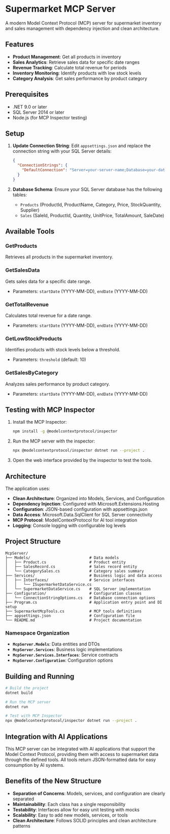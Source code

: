 # Supermarket MCP Server

A modern Model Context Protocol (MCP) server for supermarket inventory and sales management with dependency injection and clean architecture.

## Features

- **Product Management**: Get all products in inventory
- **Sales Analytics**: Retrieve sales data for specific date ranges
- **Revenue Tracking**: Calculate total revenue for periods
- **Inventory Monitoring**: Identify products with low stock levels
- **Category Analysis**: Get sales performance by product category

## Prerequisites

- .NET 9.0 or later
- SQL Server 2014 or later
- Node.js (for MCP Inspector testing)

## Setup

1. **Update Connection String**: Edit `appsettings.json` and replace the connection string with your SQL Server details:
   ```json
   {
     "ConnectionStrings": {
       "DefaultConnection": "Server=your-server-name;Database=your-database-name;Integrated Security=true;TrustServerCertificate=true;"
     }
   }
   ```

2. **Database Schema**: Ensure your SQL Server database has the following tables:
   - `Products` (ProductId, ProductName, Category, Price, StockQuantity, Supplier)
   - `Sales` (SaleId, ProductId, Quantity, UnitPrice, TotalAmount, SaleDate)

## Available Tools

### GetProducts
Retrieves all products in the supermarket inventory.

### GetSalesData
Gets sales data for a specific date range.
- Parameters: `startDate` (YYYY-MM-DD), `endDate` (YYYY-MM-DD)

### GetTotalRevenue
Calculates total revenue for a date range.
- Parameters: `startDate` (YYYY-MM-DD), `endDate` (YYYY-MM-DD)

### GetLowStockProducts
Identifies products with stock levels below a threshold.
- Parameters: `threshold` (default: 10)

### GetSalesByCategory
Analyzes sales performance by product category.
- Parameters: `startDate` (YYYY-MM-DD), `endDate` (YYYY-MM-DD)

## Testing with MCP Inspector

1. Install the MCP Inspector:
   ```bash
   npm install -g @modelcontextprotocol/inspector
   ```

2. Run the MCP server with the inspector:
   ```bash
   npx @modelcontextprotocol/inspector dotnet run --project .
   ```

3. Open the web interface provided by the inspector to test the tools.

## Architecture

The application uses:
- **Clean Architecture**: Organized into Models, Services, and Configuration
- **Dependency Injection**: Configured with Microsoft.Extensions.Hosting
- **Configuration**: JSON-based configuration with appsettings.json
- **Data Access**: Microsoft.Data.SqlClient for SQL Server connectivity
- **MCP Protocol**: ModelContextProtocol for AI tool integration
- **Logging**: Console logging with configurable log levels

## Project Structure

```
McpServer/
├── Models/                          # Data models
│   ├── Product.cs                   # Product entity
│   ├── SalesRecord.cs               # Sales record entity
│   └── CategorySales.cs             # Category sales summary
├── Services/                        # Business logic and data access
│   ├── Interfaces/                  # Service interfaces
│   │   └── ISupermarketDataService.cs
│   └── SupermarketDataService.cs    # SQL Server implementation
├── Configuration/                   # Configuration classes
│   └── ConnectionStringOptions.cs   # Database connection options
├── Program.cs                       # Application entry point and DI setup
├── SupermarketMcpTools.cs           # MCP tools definitions
├── appsettings.json                 # Configuration file
└── README.md                        # Project documentation
```

### Namespace Organization

- **`McpServer.Models`**: Data entities and DTOs
- **`McpServer.Services`**: Business logic implementations
- **`McpServer.Services.Interfaces`**: Service contracts
- **`McpServer.Configuration`**: Configuration options

## Building and Running

```bash
# Build the project
dotnet build

# Run the MCP server
dotnet run

# Test with MCP Inspector
npx @modelcontextprotocol/inspector dotnet run --project .
```

## Integration with AI Applications

This MCP server can be integrated with AI applications that support the Model Context Protocol, providing them with access to supermarket data through the defined tools. All tools return JSON-formatted data for easy consumption by AI systems.

## Benefits of the New Structure

- **Separation of Concerns**: Models, services, and configuration are clearly separated
- **Maintainability**: Each class has a single responsibility
- **Testability**: Interfaces allow for easy unit testing with mocks
- **Scalability**: Easy to add new models, services, or tools
- **Clean Architecture**: Follows SOLID principles and clean architecture patterns 